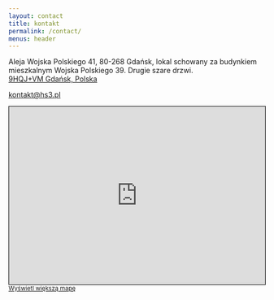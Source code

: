 ```yaml
---
layout: contact
title: kontakt
permalink: /contact/
menus: header
---
```



Aleja Wojska Polskiego 41, 80-268 Gdańsk, lokal schowany za budynkiem mieszkalnym Wojska Polskiego 39. Drugie szare drzwi.  
[9HQJ+VM Gdańsk, Polska](https://plus.codes/9F6W9HQJ+VM)

[kontakt@hs3.pl](mailto:kontakt@hs3.pl?Subject=Strona%20HS3%20kontakt)

<iframe width="100%" height="350" frameborder="0" scrolling="no" marginheight="0" marginwidth="0" src="https://www.openstreetmap.org/export/embed.html?bbox=18.557796478271488%2C54.3820319791309%2C18.60569000244141%2C54.39729983079478&amp;layer=transportmap&amp;marker=54.38966661504305%2C18.581743240356445" style="border: 1px solid black"></iframe><br/><small><a href="https://www.openstreetmap.org/?mlat=54.3897&amp;mlon=18.5817#map=15/54.3897/18.5817&amp;layers=T">Wyświetl większą mapę</a></small>
